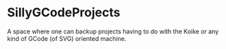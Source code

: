 SillyGCodeProjects
==================

A space where one can backup projects having to do with the Koike or any kind of GCode (of SVG) oriented machine.
